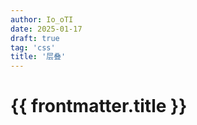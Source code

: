 ```yaml
---
author: Io_oTI
date: 2025-01-17
draft: true
tag: 'css'
title: '层叠'
---
```


# {{ frontmatter.title }}
